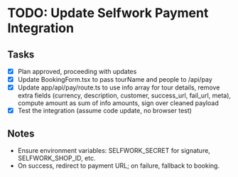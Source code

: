 # TODO: Update Selfwork Payment Integration

## Tasks
- [x] Plan approved, proceeding with updates
- [x] Update BookingForm.tsx to pass tourName and people to /api/pay
- [x] Update app/api/pay/route.ts to use info array for tour details, remove extra fields (currency, description, customer, success_url, fail_url, meta), compute amount as sum of info amounts, sign over cleaned payload
- [x] Test the integration (assume code update, no browser test)

## Notes
- Ensure environment variables: SELFWORK_SECRET for signature, SELFWORK_SHOP_ID, etc.
- On success, redirect to payment URL; on failure, fallback to booking.
